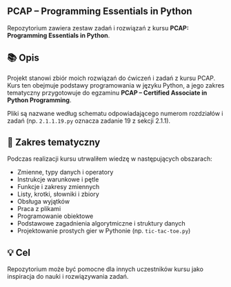 ## PCAP – Programming Essentials in Python

Repozytorium zawiera zestaw zadań i rozwiązań z kursu **PCAP: Programming Essentials in Python**.

## 📚 Opis

Projekt stanowi zbiór moich rozwiązań do ćwiczeń i zadań z kursu PCAP. Kurs ten obejmuje podstawy programowania w języku Python, a jego zakres tematyczny przygotowuje do egzaminu **PCAP – Certified Associate in Python Programming**.

Pliki są nazwane według schematu odpowiadającego numerom rozdziałów i zadań (np. `2.1.1.19.py` oznacza zadanie 19 z sekcji 2.1.1).

## 🧠 Zakres tematyczny

Podczas realizacji kursu utrwaliłem wiedzę w następujących obszarach:

* Zmienne, typy danych i operatory
* Instrukcje warunkowe i pętle
* Funkcje i zakresy zmiennych
* Listy, krotki, słowniki i zbiory
* Obsługa wyjątków
* Praca z plikami
* Programowanie obiektowe
* Podstawowe zagadnienia algorytmiczne i struktury danych
* Projektowanie prostych gier w Pythonie (np. `tic-tac-toe.py`)

## 💡 Cel

Repozytorium może być pomocne dla innych uczestników kursu jako inspiracja do nauki i rozwiązywania zadań.

